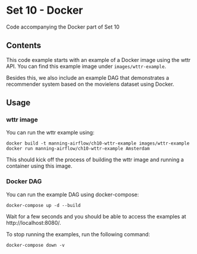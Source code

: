 # Set 10 - Docker

Code accompanying the Docker part of Set 10

## Contents

This code example starts with an example of a Docker image using the wttr API. You can find this example image under `images/wttr-example`.

Besides this, we also include an example DAG that demonstrates a recommender system based on the movielens dataset using Docker.

## Usage

### wttr image

You can run the wttr example using:

    docker build -t manning-airflow/ch10-wttr-example images/wttr-example
    docker run manning-airflow/ch10-wttr-example Amsterdam

This should kick off the process of building the wttr image and running a container using this image.

### Docker DAG

You can run the example DAG using docker-compose:

    docker-compose up -d --build

Wait for a few seconds and you should be able to access the examples at http://localhost:8080/.

To stop running the examples, run the following command:

    docker-compose down -v
